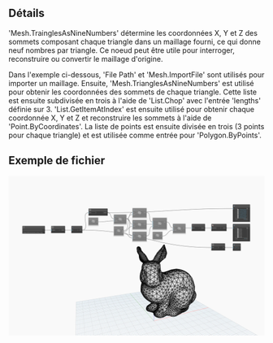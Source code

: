 ## Détails
'Mesh.TrainglesAsNineNumbers' détermine les coordonnées X, Y et Z des sommets composant chaque triangle dans un maillage fourni, ce qui donne neuf nombres par triangle. Ce noeud peut être utile pour interroger, reconstruire ou convertir le maillage d'origine.

Dans l'exemple ci-dessous, 'File Path' et 'Mesh.ImportFile' sont utilisés pour importer un maillage. Ensuite, 'Mesh.TrianglesAsNineNumbers' est utilisé pour obtenir les coordonnées des sommets de chaque triangle. Cette liste est ensuite subdivisée en trois à l'aide de 'List.Chop' avec l'entrée 'lengths' définie sur 3. 'List.GetItemAtIndex' est ensuite utilisé pour obtenir chaque coordonnée X, Y et Z et reconstruire les sommets à l'aide de 'Point.ByCoordinates'. La liste de points est ensuite divisée en trois (3 points pour chaque triangle) et est utilisée comme entrée pour 'Polygon.ByPoints'.

## Exemple de fichier

![Example](./Autodesk.DesignScript.Geometry.Mesh.TrianglesAsNineNumbers_img.jpg)
